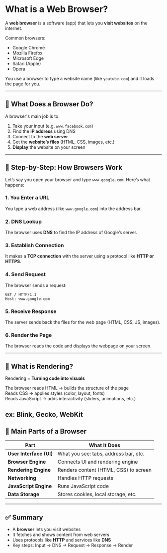 # What is a Web Browser?

A **web browser** is a software (app) that lets you **visit websites** on the internet.

Common browsers:
- Google Chrome
- Mozilla Firefox
- Microsoft Edge
- Safari (Apple)
- Opera

You use a browser to type a website name (like `youtube.com`) and it loads the page for you.

---

## 🧠 What Does a Browser Do?

A browser's main job is to:

1. Take your input (e.g. `www.facebook.com`)
2. Find the **IP address** using DNS
3. Connect to the **web server**
4. Get the **website’s files** (HTML, CSS, images, etc.)
5. **Display** the website on your screen

---

## 🔄 Step-by-Step: How Browsers Work

Let’s say you open your browser and type `www.google.com`. Here’s what happens:

### 1. **You Enter a URL**
You type a web address (like `www.google.com`) into the address bar.

### 2. **DNS Lookup**
The browser uses **DNS** to find the IP address of Google’s server.

### 3. **Establish Connection**
It makes a **TCP connection** with the server using a protocol like **HTTP or HTTPS**.

### 4. **Send Request**
The browser sends a request:
```
GET / HTTP/1.1
Host: www.google.com
```

### 5. **Receive Response**
The server sends back the files for the web page (HTML, CSS, JS, images).

### 6. **Render the Page**
The browser reads the code and displays the webpage on your screen.

---

## 🧱 What is Rendering?

Rendering = **Turning code into visuals**

The browser reads HTML → builds the structure of the page  
Reads CSS → applies styles (color, layout, fonts)  
Reads JavaScript → adds interactivity (sliders, animations, etc.)

ex: Blink, Gecko, WebKit
---

## 🎨 Main Parts of a Browser

| Part                | What It Does |
|---------------------|--------------|
| **User Interface (UI)** | What you see: tabs, address bar, etc. |
| **Browser Engine**      | Connects UI and rendering engine |
| **Rendering Engine**    | Renders content (HTML, CSS) to screen |
| **Networking**          | Handles HTTP requests |
| **JavaScript Engine**   | Runs JavaScript code |
| **Data Storage**        | Stores cookies, local storage, etc. |

---

## ✅ Summary

- A **browser** lets you visit websites
- It fetches and shows content from web servers
- Uses protocols like **HTTP** and services like **DNS**
- Key steps: Input → DNS → Request → Response → Render


